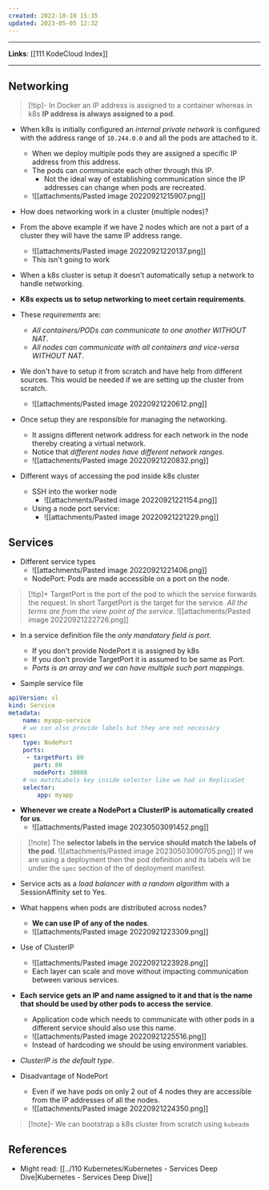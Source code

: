 ```yaml
---
created: 2022-10-10 15:35
updated: 2023-05-05 12:32
---
```

---
**Links**: [[111 KodeCloud Index]]

---
## Networking
> [!tip]- In Docker an IP address is assigned to a container whereas in k8s **IP address is always assigned to a pod**.

- When k8s is initially configured an *internal private network* is configured with the address range of `10.244.0.0` and all the pods are attached to it.
	- When we deploy multiple pods they are assigned a specific IP address from this address.
	- The pods can communicate each other through this IP. 
		- Not the ideal way of establishing communication since the IP addresses can change when pods are recreated.
	- ![[attachments/Pasted image 20220921215907.png]]

- How does networking work in a cluster (multiple nodes)?
- From the above example if we have 2 nodes which are not a part of a cluster they will have the same IP address range.
	- ![[attachments/Pasted image 20220921220137.png]]
	- This isn't going to work
- When a k8s cluster is setup it doesn't automatically setup a network to handle networking.
- **K8s expects us to setup networking to meet certain requirements**.
- These *requirements* are: 
	- *All containers/PODs can communicate to one another WITHOUT NAT*.
	- *All nodes can communicate with all containers and vice-versa WITHOUT NAT*.

- We don't have to setup it from scratch and have help from different sources. This would be needed if we are setting up the cluster from scratch.
	- ![[attachments/Pasted image 20220921220612.png]]

- Once setup they are responsible for managing the networking.
	- It assigns different network address for each network in the node thereby creating a virtual  network.
	- Notice that *different nodes have different network ranges*.
	- ![[attachments/Pasted image 20220921220832.png]]

- Different ways of accessing the pod inside k8s cluster
	- SSH into the worker node
		- ![[attachments/Pasted image 20220921221154.png]]
	- Using a node port service:
		- ![[attachments/Pasted image 20220921221229.png]]

## Services
- Different service types
	- ![[attachments/Pasted image 20220921221406.png]]
	- NodePort: Pods are made accessible on a port on the node.

> [!tip]+ TargetPort is the port of the pod to which the service forwards the request.
> In short TargetPort is the target for the service.
> *All the terms are from the view point of the service*.
> ![[attachments/Pasted image 20220921222726.png]]

- In a service definition file the *only mandatory field is port*. 
	- If you don't provide NodePort it is assigned by k8s
	- If you don't provide TargetPort it is assumed to be same as Port.
	- *Ports is an array and we can have multiple such port mappings*.

- Sample service file
```yaml
apiVersion: vl
kind: Service
metadata:
	name: myapp-service
	# we can also provide labels but they are not necessary
spec:
	type: NodePort
	ports:
	 - targetPort: 80
	   port: 80
	   nodePort: 30008
	# no matchLabels key inside selector like we had in ReplicaSet
	selector:
		app: myapp
```

- **Whenever we create a NodePort a ClusterIP is automatically created for us**.
	- ![[attachments/Pasted image 20230503091452.png]]

> [!note] The **selector labels in the service should match the labels of the pod**.
> ![[attachments/Pasted image 20230503090705.png]]
> If we are using a deployment then the pod definition and its labels will be under the `spec` section of the of deployment manifest.

- Service acts as a *load balancer with a random algorithm* with a SessionAffinity set to Yes.
- What happens when pods are distributed across nodes?
	- **We can use IP of any of the nodes**.
	- ![[attachments/Pasted image 20220921223309.png]]

- Use of ClusterIP
	- ![[attachments/Pasted image 20220921223928.png]]
	- Each layer can scale and move without impacting communication between various services.

- **Each service gets an IP and name assigned to it and that is the name that should be used by other pods to access the service**.
	- Application code which needs to communicate with other pods in a different service should also use this name.
	- ![[attachments/Pasted image 20220921225516.png]]
	- Instead of hardcoding we should be using environment variables.
- *ClusterIP is the default type*.

- Disadvantage of NodePort
	- Even if we have pods on only 2 out of 4 nodes they are accessible from the IP addresses of all the nodes.
	- ![[attachments/Pasted image 20220921224350.png]]

> [!note]- We can bootstrap a k8s cluster from scratch using `kubeadm`

## References
- Might read: [[../110 Kubernetes/Kubernetes - Services Deep Dive|Kubernetes - Services Deep Dive]]